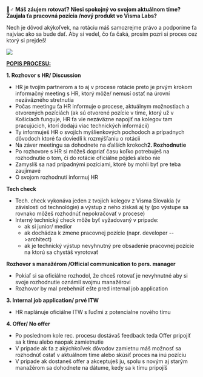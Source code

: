 🙋♂️ **Máš záujem rotovať? Niesi spokojný vo svojom aktuálnom tíme? Zaujala ťa pracovná pozícia /nový produkt vo Visma Labs?**

Nech je dôvod akýkoľvek, na rotáciu máš samozrejme právo a podporíme ťa najviac ako sa bude dať. Aby si vedel, čo ťa čaká, prosím pozri si proces cez ktorý si prejdeš!

![](chrome-extension://pcmpcfapbekmbjjkdalcgopdkipoggdi/api/images/image/fbcfe487-6637-4e89-a039-d43a54a99f18/md)

<u><strong>POPIS PROCESU:</strong></u>

**1\. Rozhovor s HR/ Discussion**

-   HR je tvojím partnerom a to aj v procese rotácie preto je prvým krokom informačný meeting s HR, ktorý môže/ nemusí ostať na úrovní nezáväzného stretnutia
-   Počas meetingu ťa HR informuje o procese, aktuálnym možnostiach a otvorených pozíciách (ak sú otvorené pozície v tíme, ktorý už v Košiciach funguje, HR ťa vie nezáväzne napojiť na kolegov tam pracujúcich, ktorí dodajú viac technických informácií)
-   Ty informuješ HR o svojích myšlienkových pochodoch a prípadnych dôvodoch ktoré ťa doviedli k rozmýšľaniu o rotácii
-   Na záver meetingu sa dohodnete na ďalších krokoch**2\. Rozhodnutie**
-   Po rozhovore s HR si môžeš dopriať času koľko potrebuješ na rozhodnutie o tom, či do rotácie oficiálne pôjdeš alebo nie
-   Zamyslíš sa nad prípadnými pozíciami, ktoré by mohli byť pre teba zaujímavé
-   O svojom rozhodnutí informuj HR

**Tech check**

-   Tech. check vykonáva jeden z tvojich kolegov z Visma Slovakia (v závislosti od technológie) a výstup z neho získaš aj ty (po výstupe sa rovnako môžeš rozhodnúť nepokračovať v procese)
-   Interný technický check môže byť vyžadovaný v prípade:
    -   ak si junior/ medior
    -   ak dochádza k zmene pracovnej pozície (napr. developer -->architect)
    -   ak je technický výstup nevyhnutný pre obsadenie pracovnej pozície na ktorú sa chystáš vyrotovať

**Rozhovor s manažérom /Official communication to pers. manager**

-   Pokiaľ si sa oficiálne rozhodol, že chceš rotovať je nevyhnutné aby si svoje rozhodnutie oznámil svojmu manažérovi
-   Rozhovor by mal prebehnúť ešte pred internal job application

**3\. Internal job application/ prvé ITW**

-   HR naplánuje oficiálne ITW s ľuďmi z potencialne nového tímu

**4\. Offer/ No offer**

-   Po poslednom kole rec. procesu dostávaš feedback teda Offer pripojiť sa k tímu alebo naopak zamietnutie
-   V prípade ak ťa z akýchkoľvek dôvodov zamietnu máš možnosť sa rozhodnúť ostať v aktuálnom tíme alebo skúsiť proces na inú pozíciu
-   V prípade ak dostaneš offer a akceptuješ ju, spolu s novým aj starým manažérom sa dohodnete na dátume, kedy sa k tímu pripojíš
